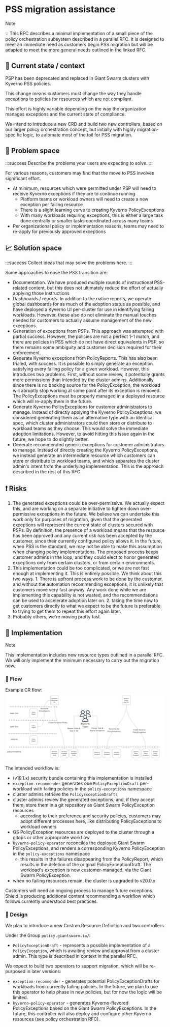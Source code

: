 # PSS migration assistance

> [!NOTE]
> :bulb: This RFC describes a minimal implementation of a small piece of the policy orchestration subsystem described in a parallel RFC. It is designed to meet an immediate need as customers begin PSS migration but will be adapted to meet the more general needs outlined in the linked RFC.

## :beginner: Current state / context

PSP has been deprecated and replaced in Giant Swarm clusters with Kyverno PSS policies.

This change means customers must change the way they handle exceptions to policies for resources which are not compliant.

This effort is highly variable depending on the way the organization manages exceptions and the current state of compliance.

We intend to introduce a new CRD and build two new controllers, based on our larger policy orchestration concept, but initially with highly migration-specific logic, to automate most of the toil for PSS migration.

## :triangular_flag_on_post: Problem space

:::success
Describe the problems your users are expecting to solve.
:::

For various reasons, customers may find that the move to PSS involves significant effort.

- At minimum, resources which were permitted under PSP will need to receive Kyverno exceptions if they are to continue running
    - Platform teams or workload owners will need to create a new exception per failing resource
    - There is a slight learning curve to creating Kyverno PolicyExceptions
    - With many workloads requiring exceptions, this is either a large task done centrally or smaller tasks coordinated across many teams
- Per organizational policy or implementation reasons, teams may need to re-apply for previously approved exceptions

## 📈  Solution space

:::success
Collect ideas that may solve the problems here.
:::

Some approaches to ease the PSS transition are:

- Documentation. We have produced multiple rounds of instructional PSS-related content, but this does not ultimately reduce the effort of actually applying those instructions
- Dashboards / reports. In addition to the native reports, we operate global dashboards for as much of the adoption status as possible, and have deployed a Kyverno UI per-cluster for use in identifying failing workloads. However, these also do not eliminate the manual touches needed for customers to actually assume management of the new exceptions.
- Generation of exceptions from PSPs. This approach was attempted with partial success. However, the policies are not a perfect 1-1 match, and there are policies in PSS which do not have direct equivalents in PSP, so there remains some ambiguity and customer decision required for their enforcement.
- Generate Kyverno exceptions from PolicyReports. This has also been trialed, with success. It is possible to simply generate an exception satisfying every failing policy for a given workload. However, this introduces two problems. First, without some review, it potentially grants more permissions than intended by the cluster admins. Additionally, since there is no backing source for the PolicyException, the workload will abruptly stop working at some point after its exception is removed. The PolicyExceptions must be properly managed in a deployed resource which will re-apply them in the future.
- Generate Kyverno PolicyExceptions for customer administrators to manage. Instead of directly applying the Kyverno PolicyExceptions, we considered generating them as an alternative type with an identical spec, which cluster administrators could then store or distribute to workload teams as they choose. This would solve the immediate adoption limitations. However, to avoid hitting this issue again in the future, we hope to do slightly better.
- Generate recommended generic exceptions for customer administrators to manage. Instead of directly creating the Kyverno PolicyExceptions, we instead generate an intermediate resource which customers can store or distribute to workload teams, and which separates the cluster admin's intent from the underlying implementation. This is the approach described in the rest of this RFC.

## :exclamation: Risks

1. The generated exceptions could be over-permissive. We actually expect this, and are working on a separate initiative to tighten down over-permissive exceptions in the future. We believe we can undertake this work only for purposes of migration, given that the generated exceptions will represent the current state of clusters secured with PSPs. By definition, the presence of a workload means that the resource has been approved and any current risk has been accepted by the customer, since their currently configured policy allows it. In the future, when PSS is the standard, we may not be able to make this assumption when changing policy implementations. The proposed process keeps customer admins in the loop, and they could elect to honor generated exceptions only from certain clusters, or from certain environments.
2. This implementation could be too complicated, or we are not fast enough at implementing it. This is entirely possible. We think about this two ways. 1. There is upfront process work to be done by the customer, and without the automation recommending exceptions, it is unlikely that customers move very fast anyway. Any work done while we are implementing this capability is not wasted, and the recommendations can be used to accelerate adoption later on. 2. taking the time now to get customers directly to what we expect to be the future is preferable to trying to get them to repeat this effort again later.
3. Probably others, we're moving pretty fast.

## :feet: Implementation

> [!NOTE]
> This implementation includes new resource types outlined in a parallel RFC. We will only implement the minimum necessary to carry out the migration now.

### :small_blue_diamond: Flow

Example CR flow:
![PSS orchestration diagram](pss-orchestration.jpg)

The intended workflow is:

- (v19.1.x) security bundle containing this implementation is installed
- `exception-recommender` generates one `PolicyExceptionDraft` per-workload with failing policies in the `policy-exceptions` namespace
- cluster admins retrieve the `PolicyExceptionDrafts`
- cluster admins review the generated exceptions, and, if they accept them, store them in a git repository as Giant Swarm PolicyException resources
  - according to their preference and security policies, customers may adopt different processes here, like distributing PolicyExceptions to workload owners
- GS PolicyException resources are deployed to the cluster through a gitops or other appropriate workflow
- `kyverno-policy-operator` reconciles the deployed Giant Swarm PolicyExceptions, and renders a corresponding Kyverno PolicyException in the `policy-exceptions` namespace
  - this results in the failures disappearing from the PolicyReport, which results in the deletion of the original PolicyExceptionDraft. The workload's exception is now customer-managed, via the Giant Swarm PolicyException.
- when no failing resources remain, the cluster is upgraded to v20.0.x

Customers will need an ongoing process to manage future exceptions. Shield is producing additional content recommending a workflow which follows currently understood best practices.

### :small_blue_diamond: Design

We plan to introduce a new Custom Resource Definition and two controllers.

Under the Group `policy.giantswarm.io/`:

- `PolicyExceptionDraft` - represents a possible implementation of a `PolicyException`, which is awaiting review and approval from a cluster admin. This type is described in context in the parallel RFC.

We expect to build two operators to support migration, which will be re-purposed in later versions:

- `exception-recommender` - generates potential PolicyExceptionDrafts for workloads from currently failing policies. In the future, we plan to use this operator to help phase in new policies, but for now the logic will be limited.
- `kyverno-policy-operator` - generates Kyverno-flavored PolicyExceptions based on the Giant Swarm PolicyExceptions. In the future, this controller will also deploy and configure other Kyverno resources (see policy orchestration RFC).
